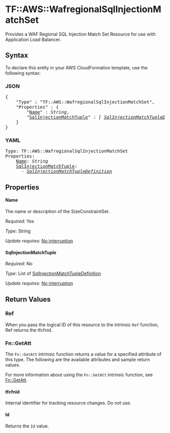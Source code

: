 # TF::AWS::WafregionalSqlInjectionMatchSet

Provides a WAF Regional SQL Injection Match Set Resource for use with Application Load Balancer.

## Syntax

To declare this entity in your AWS CloudFormation template, use the following syntax:

### JSON

<pre>
{
    "Type" : "TF::AWS::WafregionalSqlInjectionMatchSet",
    "Properties" : {
        "<a href="#name" title="Name">Name</a>" : <i>String</i>,
        "<a href="#sqlinjectionmatchtuple" title="SqlInjectionMatchTuple">SqlInjectionMatchTuple</a>" : <i>[ <a href="sqlinjectionmatchtupledefinition.md">SqlInjectionMatchTupleDefinition</a>, ... ]</i>
    }
}
</pre>

### YAML

<pre>
Type: TF::AWS::WafregionalSqlInjectionMatchSet
Properties:
    <a href="#name" title="Name">Name</a>: <i>String</i>
    <a href="#sqlinjectionmatchtuple" title="SqlInjectionMatchTuple">SqlInjectionMatchTuple</a>: <i>
      - <a href="sqlinjectionmatchtupledefinition.md">SqlInjectionMatchTupleDefinition</a></i>
</pre>

## Properties

#### Name

The name or description of the SizeConstraintSet.

_Required_: Yes

_Type_: String

_Update requires_: [No interruption](https://docs.aws.amazon.com/AWSCloudFormation/latest/UserGuide/using-cfn-updating-stacks-update-behaviors.html#update-no-interrupt)

#### SqlInjectionMatchTuple

_Required_: No

_Type_: List of <a href="sqlinjectionmatchtupledefinition.md">SqlInjectionMatchTupleDefinition</a>

_Update requires_: [No interruption](https://docs.aws.amazon.com/AWSCloudFormation/latest/UserGuide/using-cfn-updating-stacks-update-behaviors.html#update-no-interrupt)

## Return Values

### Ref

When you pass the logical ID of this resource to the intrinsic `Ref` function, Ref returns the tfcfnid.

### Fn::GetAtt

The `Fn::GetAtt` intrinsic function returns a value for a specified attribute of this type. The following are the available attributes and sample return values.

For more information about using the `Fn::GetAtt` intrinsic function, see [Fn::GetAtt](https://docs.aws.amazon.com/AWSCloudFormation/latest/UserGuide/intrinsic-function-reference-getatt.html).

#### tfcfnid

Internal identifier for tracking resource changes. Do not use.

#### Id

Returns the <code>Id</code> value.

